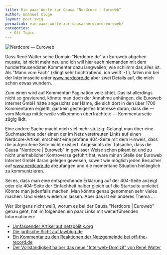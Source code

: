 ```yaml
---
title: Ein paar Worte zur Causa “Nerdcore | Euroweb”
author: Emanuel Kluge
layout: post.swig
permalink: ein-paar-worte-zur-causa-nerdcore-euroweb/
categories:
  - Off-Topic
---
```


<noscript data-src="/wp-content/uploads/2011/01/nerdcore-euroweb-480x299.png" data-alt="Nerdcore &mdash; Euroweb">
<img src="/wp-content/uploads/2011/01/nerdcore-euroweb-480x299.png" alt="Nerdcore &mdash; Euroweb">
</noscript>

Dass René Walter seine Domain "Nerdcore.de" an Euroweb abgeben musste, ist nicht mehr neu und ich will hier auch niemanden mit dem hunderttausendsten Kommentar dazu langweilen, wie schlimm das alles ist. Als "Mann vom Fach" (klingt sehr hochtrabend, ich weiß :-) ), fallen mir bei der Interimsseite unter www.nerdcore.de aber zwei Details auf, die mich schon etwas wundern.

Zum einen wird auf Kommentar-Pagination verzichtet. Das ist allerdings nicht so gravierend, könnte man doch der Annahme anhängen, die Euroweb Internet GmbH hätte angesichts der Häme, die sich dort in den über 1700 Kommentaren ergießt, gar kein gesteigertes Interesse daran, dass die &mdash; vom Markup mittlerweile vollkommen überfrachtete &mdash; Kommentarseite zügig lädt.

Eine andere Sache macht mich viel mehr stutzig: Gelangt man über eine Suchmaschine oder einen der im Netz verstreuten Links auf einen Nerdcore-Artikel, erscheint eine profane 404-Seite mit dem Hinweis, dass die aufgerufene Seite nicht existiert. Angesichts der Tatsache, dass die Causa "Nerdcore | Euroweb" in gewisser Weise schon pikant ist und zu nicht unerheblicher Kontroverse geführt hat, wäre mir an Stelle der Euroweb Internet GmbH daran gelegen gewesen, soweit wie möglich jeden Besucher auf www.nerdcore.de abzufangen und die momentane Situation hinlänglich zu kommunizieren.

Sei es, dass man eine entsprechende Erklärung auf der 404-Seite anzeigt oder die 404-Seite der Einfachheit halber gleich auf die Startseite umleitet. Könnte man jedenfalls machen. Man könnte genau genommen sehr vieles machen. Und vieles wiederum lassen. Aber das ist ein anderes Thema &hellip;

Wer übrigens nicht weiß, worum es bei der Causa "Nerdcore | Euroweb" genau geht, hat im folgenden ein paar Links mit weiterführenden Informationen:

  * [Umfassender Artikel auf netzpolitik.org][netzpolitik]
  * [Die juritische Sicht auf lawblog.de][lawblog]
  * [Ein Kommentar zu den Reaktionen der Netzgemeinde bei off-the-record.de][record]
  * [Der Vollständigkeit halber das neue "Interweb-Domizil" von René Walter][crackajack]

[netzpolitik]: http://www.netzpolitik.org/2011/euroweb-vs-nerdcore/
[lawblog]: http://www.lawblog.de/index.php/archives/2011/01/18/der-glaubiger-darf-er-muss-aber-nicht/
[record]: http://off-the-record.de/2011/01/19/shitstorms-und-die-selbstgerechtigkeit-des-mob/
[crackajack]: http://www.crackajack.de/
